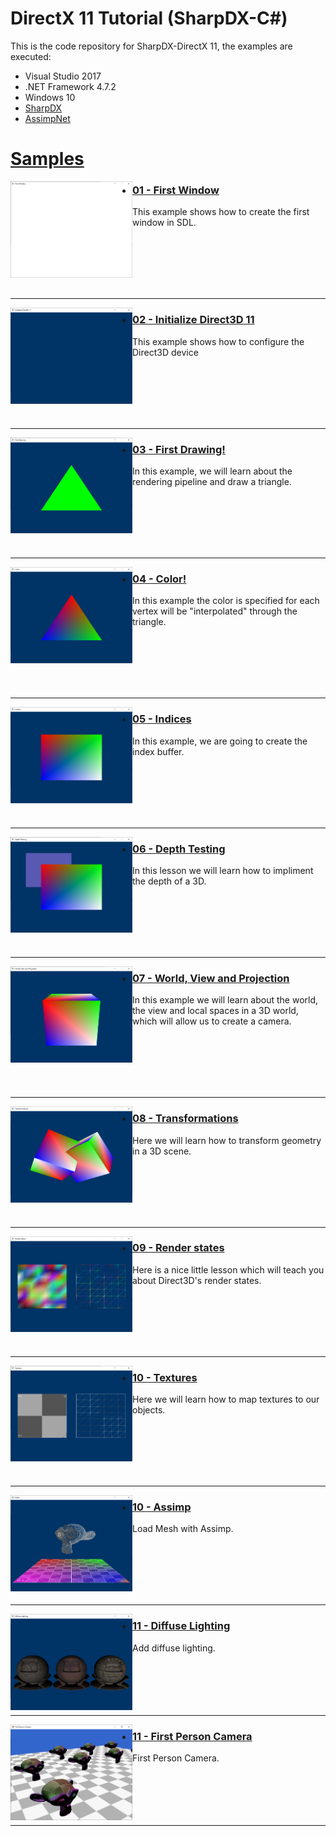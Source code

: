 # DirectX 11 Tutorial (SharpDX-C#)

This is the code repository for SharpDX-DirectX 11, the examples are executed:

- Visual Studio 2017
- .NET Framework 4.7.2
- Windows 10
- [SharpDX](http://sharpdx.org/)
- [AssimpNet](https://bitbucket.org/Starnick/assimpnet)



# [Samples](https://github.com/IZNITE/DirectX-11-tutorials-SharpDX/tree/master/Src)

<img src="/IMG/IMG01.PNG" width="195px" align="left">

* ### [01 - First Window](https://github.com/IZNITE/DirectX-11-tutorials-SharpDX/tree/master/Src/%5B01%5D%20First%20Window)

This example shows how to create the first window in SDL.<br>

<br><br>
<br><br>
<br><hr>

<img src="/IMG/IMG02.PNG" width="195px" align="left">

* ### [02 - Initialize Direct3D 11](https://github.com/IZNITE/DirectX-11-tutorials-SharpDX/tree/master/Src/%5B02%5D%20Initialize%20Direct3D%2011)

This example shows how to configure the Direct3D device<br>


<br><br>
<br><br>
<br><hr>

<img src="/IMG/IMG03.PNG" width="195px" align="left">

* ### [03 - First Drawing!](https://github.com/IZNITE/DirectX-11-tutorials-SharpDX/tree/master/Src/%5B03%5D%20First%20Drawing!)

In this example, we will learn about the rendering pipeline and draw a triangle.<br>


<br><br>
<br><br>
<br><hr>

<img src="/IMG/IMG04.PNG" width="195px" align="left">

* ### [04 - Color!](https://github.com/IZNITE/DirectX-11-tutorials-SharpDX/tree/master/Src/%5B04%5D%20Color!)

In this example the color is specified for each vertex will be "interpolated" through the triangle.<br>


<br><br>
<br><br>
<br><hr>

<img src="/IMG/IMG05.PNG" width="195px" align="left">

* ### [05 - Indices](https://github.com/IZNITE/DirectX-11-tutorials-SharpDX/tree/master/Src/%5B05%5D%20Indices)

In this example, we are going to create the index buffer.<br>


<br><br>
<br><br>
<br><hr>

<img src="/IMG/IMG06.PNG" width="195px" align="left">

* ### [06 - Depth Testing](https://github.com/IZNITE/DirectX-11-tutorials-SharpDX/tree/master/Src/%5B06%5D%20Depth%20Testing)

In this lesson we will learn how to impliment the depth of a 3D.<br>


<br><br>
<br><br>
<br><hr>

<img src="/IMG/IMG07.PNG" width="195px" align="left">

* ### [07 - World, View and Projection](https://github.com/IZNITE/DirectX-11-tutorials-SharpDX/tree/master/Src/%5B07%5D%20World%2C%20View%20and%20Projection)

In this example we will learn about the world, the view and local spaces in a 3D world, which will allow us to create a camera.<br>


<br><br>
<br><br>
<br><hr>

<img src="/IMG/IMG08.PNG" width="195px" align="left">

* ### [08 - Transformations](https://github.com/IZNITE/DirectX-11-tutorials-SharpDX/tree/master/Src/%5B08%5D%20Transformations)

Here we will learn how to transform geometry in a 3D scene.<br>


<br><br>
<br><br>
<br><hr>

<img src="/IMG/IMG09.PNG" width="195px" align="left">

* ### [09 - Render states](https://github.com/IZNITE/DirectX-11-tutorials-SharpDX/tree/master/Src/%5B09%5D%20Render%20states)

Here is a nice little lesson which will teach you about Direct3D's render states.<br>


<br><br>
<br><br>
<br><hr>

<img src="/IMG/IMG10.PNG" width="195px" align="left">

* ### [10 - Textures](https://github.com/IZNITE/DirectX-11-tutorials-SharpDX/tree/master/Src/%5B10%5D%20Textures)

Here we will learn how to map textures to our objects.<br>


<br><br>
<br><br>
<br><hr>

<img src="/IMG/IMG11.PNG" width="195px" align="left">

* ### [10 - Assimp](https://github.com/IZNITE/DirectX-11-tutorials-SharpDX/tree/master/Src/%5B11%5D%20Load%20Mesh%20with%20Assimp)

Load Mesh with Assimp.<br>


<br><br>
<br><br>
<br><hr>

<img src="/IMG/IMG12.PNG" width="195px" align="left">

* ### [11 - Diffuse Lighting](https://github.com/IZNITE/DirectX-11-tutorial/tree/master/Src/%5B12%5D%20Diffuse%20Lighting)

Add diffuse lighting. <br>
<br><br>
<br><br>
<br><hr>



<img src="/IMG/IMG13.PNG" width="195px" align="left">

* ### [11 - First Person Camera](https://github.com/IZNITE/DirectX-11-Tutorials/tree/master/Src/%5B13%5D%20First%20Person%20Camera)

First Person Camera. <br>
<br><br>
<br><br>
<br><hr>
